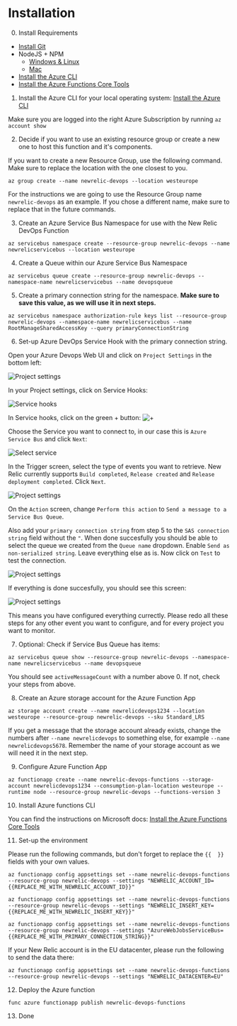 # Installation

0) Install Requirements

* [Install Git](https://github.com/git-guides/install-git)
* NodeJS + NPM
    * [Windows & Linux](https://docs.npmjs.com/downloading-and-installing-node-js-and-npm)
    * [Mac](https://nodejs.dev/learn/how-to-install-nodejs)
* [Install the Azure CLI](https://docs.microsoft.com/en-us/cli/azure/install-azure-cli)
* [Install the Azure Functions Core Tools](https://docs.microsoft.com/en-us/azure/azure-functions/functions-run-local?tabs=macos%2Ccsharp%2Cbash#install-the-azure-functions-core-tools)

1) Install the Azure CLI for your local operating system: [Install the Azure CLI](https://docs.microsoft.com/en-us/cli/azure/install-azure-cli)

Make sure you are logged into the right Azure Subscription by running `az account show`

2) Decide if you want to use an existing resource group or create a new one to host this function and it's components.

If you want to create a new Resource Group, use the following command. Make sure to replace the location with the one closest to you.

`az group create --name newrelic-devops --location westeurope`

For the instructions we are going to use the Resource Group name `newrelic-devops` as an example. If you chose a different name, make sure to replace that in the future commands.

3) Create an Azure Service Bus Namespace for use with the New Relic DevOps Function

`az servicebus namespace create --resource-group newrelic-devops --name newrelicservicebus --location westeurope`

4) Create a Queue within our Azure Service Bus Namespace

`az servicebus queue create --resource-group newrelic-devops --namespace-name newrelicservicebus --name devopsqueue`

5) Create a primary connection string for the namespace. **Make sure to save this value, as we will use it in next steps.**

`az servicebus namespace authorization-rule keys list --resource-group newrelic-devops --namespace-name newrelicservicebus --name RootManageSharedAccessKey --query primaryConnectionString`

6) Set-up Azure DevOps Service Hook with the primary connection string.

Open your Azure Devops Web UI and click on `Project Settings` in the bottom left:

![Project settings](./screenshots/devops-project-settings.png)

In your Project settings, click on Service Hooks:

![Service hooks](./screenshots/devops-service-hooks.png)

In Service hooks, click on the green + button: ![+](./screenshots/devops-add-service-hook.png)

Choose the Service you want to connect to, in our case this is `Azure Service Bus` and click `Next`:

![Select service](./screenshots/devops-select-service.png)

In the Trigger screen, select the type of events you want to retrieve. New Relic currently supports `Build completed`, `Release created` and `Release deployment completed`. Click `Next`.

![Project settings](./screenshots/devops-select-trigger.png)

On the `Action` screen, change `Perform this action` to `Send a message to a Service Bus Queue`.

Also add your `primary connection string` from step 5 to the `SAS connection string` field without the `"`. When done succesfully you should be able to select the queue we created from the `Queue name` dropdown. Enable `Send as non-serialized string`. Leave everything else as is. Now click on `Test` to test the connection.

![Project settings](./screenshots/devops-select-action.png)

If everything is done succesfully, you should see this screen:

![Project settings](./screenshots/devops-success.png)

This means you have configured everything currectly. Please redo all these steps for any other event you want to configure, and for every project you want to monitor.

7) Optional: Check if Service Bus Queue has items:

`az servicebus queue show --resource-group newrelic-devops --namespace-name newrelicservicebus --name devopsqueue`

You should see `activeMessageCount` with a number above 0. If not, check your steps from above.

8) Create an Azure storage account for the Azure Function App

`az storage account create --name newrelicdevops1234 --location westeurope --resource-group newrelic-devops --sku Standard_LRS`

If you get a message that the storage account already exists, change the numbers after `--name newrelicdevops` to something else, for example `--name newrelicdevops5678`. Remember the name of your storage account as we will need it in the next step.

9) Configure Azure Function App

`az functionapp create --name newrelic-devops-functions --storage-account newrelicdevops1234 --consumption-plan-location westeurope --runtime node --resource-group newrelic-devops --functions-version 3`

10) Install Azure functions CLI

You can find the instructions on Microsoft docs: [Install the Azure Functions Core Tools](https://docs.microsoft.com/en-us/azure/azure-functions/functions-run-local?tabs=macos%2Ccsharp%2Cbash#install-the-azure-functions-core-tools)

11) Set-up the environment

Please run the following commands, but don't forget to replace the `{{  }}` fields with your own values.

`az functionapp config appsettings set --name newrelic-devops-functions --resource-group newrelic-devops --settings "NEWRELIC_ACCOUNT_ID={{REPLACE_ME_WITH_NEWRELIC_ACCOUNT_ID}}"`

`az functionapp config appsettings set --name newrelic-devops-functions --resource-group newrelic-devops --settings "NEWRELIC_INSERT_KEY={{REPLACE_ME_WITH_NEWRELIC_INSERT_KEY}}"`

`az functionapp config appsettings set --name newrelic-devops-functions --resource-group newrelic-devops --settings "AzureWebJobsServiceBus={{REPLACE_ME_WITH_PRIMARY_CONNECTION_STRING}}"`

If your New Relic account is in the EU datacenter, please run the following to send the data there:

`az functionapp config appsettings set --name newrelic-devops-functions --resource-group newrelic-devops --settings "NEWRELIC_DATACENTER=EU"`

12) Deploy the Azure function

`func azure functionapp publish newrelic-devops-functions`

13) Done
